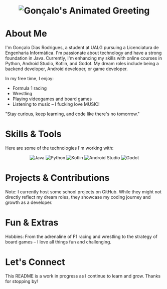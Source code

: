 <!-- Animated Header -->
<h1 align="center">
  <img src="https://readme-typing-svg.herokuapp.com/?font=Fira+Code&size=27&pause=1000&color=F70000&center=true&vCenter=true&lines=Gonçalo+Dias+Rodrigues;Welcome+to+my+GitHub!" alt="Gonçalo's Animated Greeting">
</h1>

# About Me

I'm Gonçalo Dias Rodrigues, a student at UALG pursuing a Licenciatura de Engenharia Informática.
I'm passionate about technology and have a strong foundation in Java. Currently, I'm enhancing my skills with online courses in Python, Android Studio, Kotlin, and Godot. My dream roles include being a backend developer, Android developer, or game developer.

In my free time, I enjoy:

- Formula 1 racing
- Wrestling
- Playing videogames and board games
- Listening to music – I fucking love MUSIC!

"Stay curious, keep learning, and code like there's no tomorrow."

# Skills & Tools

Here are some of the technologies I'm working with:

<p align="center">
  <!-- Example badges; feel free to update with your favorite tools -->
  <img src="https://img.shields.io/badge/Java-ED8B00?style=for-the-badge&logo=java&logoColor=white" alt="Java">
  <img src="https://img.shields.io/badge/Python-3776AB?style=for-the-badge&logo=python&logoColor=white" alt="Python">
  <img src="https://img.shields.io/badge/Kotlin-7F52FF?style=for-the-badge&logo=kotlin&logoColor=white" alt="Kotlin">
  <img src="https://img.shields.io/badge/Android%20Studio-3DDC84?style=for-the-badge&logo=android-studio&logoColor=white" alt="Android Studio">
  <img src="https://img.shields.io/badge/Godot-478CBF?style=for-the-badge&logo=godotengine&logoColor=white" alt="Godot">
</p>

# Projects & Contributions

Note: I currently host some school projects on GitHub. While they might not directly reflect my dream roles, they showcase my coding journey and growth as a developer.

# Fun & Extras

Hobbies: From the adrenaline of F1 racing and wrestling to the strategy of board games – I love all things fun and challenging.

# Let's Connect
This README is a work in progress as I continue to learn and grow. Thanks for stopping by!
